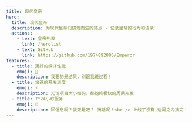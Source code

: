 ```yaml
---
title: 现代皇帝
hero:
  title: 现代皇帝
  description: 为现代皇帝们研发而生的站点 - 记录皇帝的行为和语录
  actions:
    - text: 皇帝列表
      link: /herolist
    - text: GitHub
      link: https://github.com/1974892005/Emperor
features:
  - title: 更好的编译性能
    emoji: 🚀
    description: 我要的是结果，别跟我说过程！
  - title: 快速的开发进度
    emoji: ⚡️
    description: 无论项目大小如何，都始终极快的周期开发
  - title: 7*24小时服务
    emoji: ⏰
    description: 回信息啊？装死是吧？ 搞啥呢！<br /> 上线了没有,这周之内搞完！
---
```

